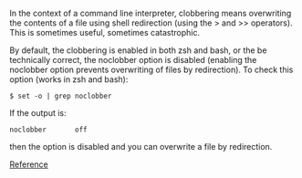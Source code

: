 In the context of a command line interpreter, clobbering means overwriting the contents of a file using shell redirection (using the > and >> operators). This is sometimes useful, sometimes catastrophic.

By default, the clobbering is enabled in both zsh and bash, or the be technically correct, the noclobber option is disabled (enabling the noclobber option prevents overwriting of files by redirection). To check this option (works in zsh and bash):
```
$ set -o | grep noclobber
```
If the output is:
```
noclobber       off
```

then the option is disabled and you can overwrite a file by redirection.

[Reference](https://www.victordodon.com/to-clobber-or-to-noclobber/)
